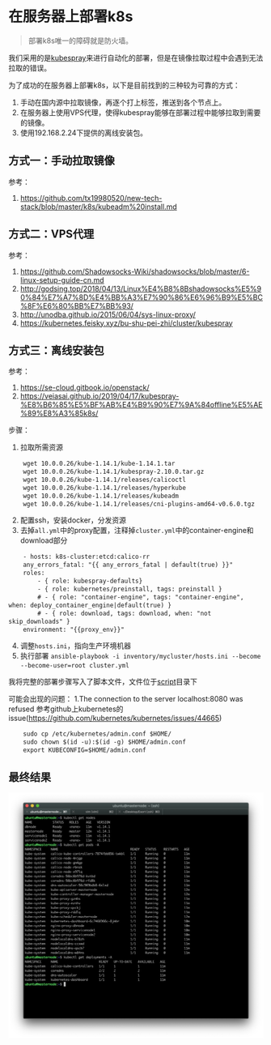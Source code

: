 # 在服务器上部署k8s

> 部署k8s唯一的障碍就是防火墙。

我们采用的是[kubespray](https://github.com/kubernetes-sigs/kubespray)来进行自动化的部署，但是在镜像拉取过程中会遇到无法拉取的错误。

为了成功的在服务器上部署k8s，以下是目前找到的三种较为可靠的方式：
1. 手动在国内源中拉取镜像，再逐个打上标签，推送到各个节点上。
2. 在服务器上使用VPS代理，使得kubespray能够在部署过程中能够拉取到需要的镜像。
3. 使用192.168.2.24下提供的离线安装包。

## 方式一：手动拉取镜像
参考：
1. https://github.com/tx19980520/new-tech-stack/blob/master/k8s/kubeadm%20install.md

## 方式二：VPS代理
参考：
1. https://github.com/Shadowsocks-Wiki/shadowsocks/blob/master/6-linux-setup-guide-cn.md
2. http://godsing.top/2018/04/13/Linux%E4%B8%8Bshadowsocks%E5%90%84%E7%A7%8D%E4%BB%A3%E7%90%86%E6%96%B9%E5%BC%8F%E6%80%BB%E7%BB%93/
3. http://unodba.github.io/2015/06/04/sys-linux-proxy/
4. https://kubernetes.feisky.xyz/bu-shu-pei-zhi/cluster/kubespray

## 方式三：离线安装包
参考：
1. https://se-cloud.gitbook.io/openstack/
2. https://veiasai.github.io/2019/04/17/kubespray-%E8%B6%85%E5%BF%AB%E4%B9%90%E7%9A%84offline%E5%AE%89%E8%A3%85k8s/

步骤：
1. 拉取所需资源
```
	wget 10.0.0.26/kube-1.14.1/kube-1.14.1.tar
	wget 10.0.0.26/kube-1.14.1/kubespray-2.10.0.tar.gz
	wget 10.0.0.26/kube-1.14.1/releases/calicoctl
	wget 10.0.0.26/kube-1.14.1/releases/hyperkube
	wget 10.0.0.26/kube-1.14.1/releases/kubeadm
	wget 10.0.0.26/kube-1.14.1/releases/cni-plugins-amd64-v0.6.0.tgz
```
2. 配置ssh，安装docker，分发资源
3. 去掉`all.yml`中的proxy配置，注释掉`cluster.yml`中的container-engine和download部分
```
	- hosts: k8s-cluster:etcd:calico-rr
	any_errors_fatal: "{{ any_errors_fatal | default(true) }}"
	roles:
		- { role: kubespray-defaults}
		- { role: kubernetes/preinstall, tags: preinstall }
		# - { role: "container-engine", tags: "container-engine", when: deploy_container_engine|default(true) }
		# - { role: download, tags: download, when: "not skip_downloads" }
	environment: "{{proxy_env}}"
```
4. 调整`hosts.ini`，指向生产环境机器
5. 执行部署
`ansible-playbook -i inventory/mycluster/hosts.ini --become --become-user=root cluster.yml`

我将完整的部署步骤写入了脚本文件，文件位于[script](../script)目录下

可能会出现的问题：
1.The connection to the server localhost:8080 was refused
参考github上kubernetes的issue(https://github.com/kubernetes/kubernetes/issues/44665)
```
	sudo cp /etc/kubernetes/admin.conf $HOME/
	sudo chown $(id -u):$(id -g) $HOME/admin.conf
	export KUBECONFIG=$HOME/admin.conf
```

## 最终结果
![screenshot](./images/k8s_screenshot.png)
